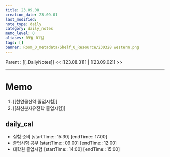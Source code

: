```yaml
---
title: 23.09.08
creation_date: 23.09.01
last_modified: 
note_type: daily
category: daily_notes
memo_level: 0
aliases: 09월 01일
tags: []
banner: Room_0_metadata/Shelf_0_Resource/230328 western.png
---
```

Parent : [[_DailyNotes]]
<< [[23.08.31]] | [[23.09.02]] >>

---
# Memo

1. [[천연물신약 졸업시험]]
2. [[최신분자유전학 졸업시험]]

## daily_cal
-  실험 준비 [startTime:: 15:30]  [endTime:: 17:00]
-  졸업시험 공부 [startTime:: 09:00]  [endTime:: 12:00]
-  대학원 졸업시험 [startTime:: 14:00]  [endTime:: 15:00]
